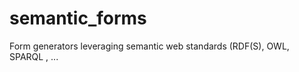 semantic_forms
==============

Form generators leveraging semantic web standards (RDF(S), OWL, SPARQL , ...
